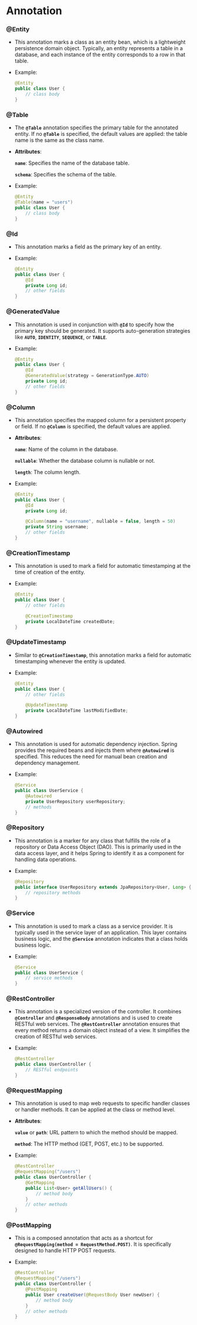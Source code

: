 # Annotation

### @Entity

- This annotation marks a class as an entity bean, which is a lightweight persistence domain object. Typically, an entity represents a table in a database, and each instance of the entity corresponds to a row in that table.

- Example:

  ```java
  @Entity
  public class User {
      // class body
  }
  ```

### @Table

- The **`@Table`** annotation specifies the primary table for the annotated entity. If no **`@Table`** is specified, the default values are applied: the table name is the same as the class name.

- **Attributes**:

  **`name`**: Specifies the name of the database table.

  **`schema`**: Specifies the schema of the table.

- Example:

  ```java
  @Entity
  @Table(name = "users")
  public class User {
      // class body
  }
  ```

### @Id

- This annotation marks a field as the primary key of an entity.

- Example:

  ```java
  @Entity
  public class User {
      @Id
      private Long id;
      // other fields
  }
  ```

### @GeneratedValue

- This annotation is used in conjunction with **`@Id`** to specify how the primary key should be generated. It supports auto-generation strategies like **`AUTO`**, **`IDENTITY`**, **`SEQUENCE`**, or **`TABLE`**.

- Example:

  ```java
  @Entity
  public class User {
      @Id
      @GeneratedValue(strategy = GenerationType.AUTO)
      private Long id;
      // other fields
  }
  ```

### @Column

- This annotation specifies the mapped column for a persistent property or field. If no **`@Column`** is specified, the default values are applied.

- **Attributes**:

  **`name`**: Name of the column in the database.

  **`nullable`**: Whether the database column is nullable or not.

  **`length`**: The column length.

- Example:

  ```java
  @Entity
  public class User {
      @Id
      private Long id;
  
      @Column(name = "username", nullable = false, length = 50)
      private String username;
      // other fields
  }
  ```

### @CreationTimestamp

- This annotation is used to mark a field for automatic timestamping at the time of creation of the entity.

- Example:

  ```java
  @Entity
  public class User {
      // other fields
  
      @CreationTimestamp
      private LocalDateTime createdDate;
  }
  ```

### @UpdateTimestamp

- Similar to **`@CreationTimestamp`**, this annotation marks a field for automatic timestamping whenever the entity is updated.

- Example:

  ```java
  @Entity
  public class User {
      // other fields
  
      @UpdateTimestamp
      private LocalDateTime lastModifiedDate;
  }
  ```

### @Autowired

- This annotation is used for automatic dependency injection. Spring provides the required beans and injects them where **`@Autowired`** is specified. This reduces the need for manual bean creation and dependency management.

- Example:

  ```java
  @Service
  public class UserService {
      @Autowired
      private UserRepository userRepository;
      // methods
  }
  ```

### @Repository

- This annotation is a marker for any class that fulfills the role of a repository or Data Access Object (DAO). This is primarily used in the data access layer, and it helps Spring to identify it as a component for handling data operations.

- Example:

  ```java
  @Repository
  public interface UserRepository extends JpaRepository<User, Long> {
      // repository methods
  }
  ```

### @Service

- This annotation is used to mark a class as a service provider. It is typically used in the service layer of an application. This layer contains business logic, and the **`@Service`** annotation indicates that a class holds business logic.

- Example:

  ```java
  @Service
  public class UserService {
      // service methods
  }
  ```

### @RestController

- This annotation is a specialized version of the controller. It combines **`@Controller`** and **`@ResponseBody`** annotations and is used to create RESTful web services. The **`@RestController`** annotation ensures that every method returns a domain object instead of a view. It simplifies the creation of RESTful web services.

- Example:

  ```java
  @RestController
  public class UserController {
      // RESTful endpoints
  }
  ```

### @RequestMapping

- This annotation is used to map web requests to specific handler classes or handler methods. It can be applied at the class or method level.

- **Attributes**:

  **`value`** or **`path`**: URL pattern to which the method should be mapped.

  **`method`**: The HTTP method (GET, POST, etc.) to be supported.

- Example:

  ```java
  @RestController
  @RequestMapping("/users")
  public class UserController {
      @GetMapping
      public List<User> getAllUsers() {
          // method body
      }
      // other methods
  }
  ```

### @PostMapping

- This is a composed annotation that acts as a shortcut for **`@RequestMapping(method = RequestMethod.POST)`**. It is specifically designed to handle HTTP POST requests.

- Example:

  ```java
  @RestController
  @RequestMapping("/users")
  public class UserController {
      @PostMapping
      public User createUser(@RequestBody User newUser) {
          // method body
      }
      // other methods
  }
  ```